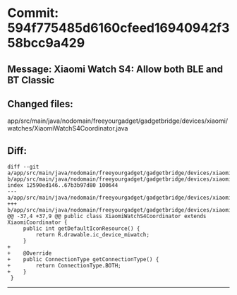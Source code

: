 # Commit: 594f775485d6160cfeed16940942f358bcc9a429
## Message: Xiaomi Watch S4: Allow both BLE and BT Classic
## Changed files:
app/src/main/java/nodomain/freeyourgadget/gadgetbridge/devices/xiaomi/watches/XiaomiWatchS4Coordinator.java

## Diff:
```
diff --git a/app/src/main/java/nodomain/freeyourgadget/gadgetbridge/devices/xiaomi/watches/XiaomiWatchS4Coordinator.java b/app/src/main/java/nodomain/freeyourgadget/gadgetbridge/devices/xiaomi/watches/XiaomiWatchS4Coordinator.java
index 12590ed146..67b3b97d80 100644
--- a/app/src/main/java/nodomain/freeyourgadget/gadgetbridge/devices/xiaomi/watches/XiaomiWatchS4Coordinator.java
+++ b/app/src/main/java/nodomain/freeyourgadget/gadgetbridge/devices/xiaomi/watches/XiaomiWatchS4Coordinator.java
@@ -37,4 +37,9 @@ public class XiaomiWatchS4Coordinator extends XiaomiCoordinator {
     public int getDefaultIconResource() {
         return R.drawable.ic_device_miwatch;
     }
+
+    @Override
+    public ConnectionType getConnectionType() {
+        return ConnectionType.BOTH;
+    }
 }
```
-----------------------------------
